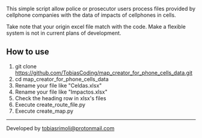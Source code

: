 This simple script allow police or prosecutor users process files provided by cellphone companies with the data of impacts of cellphones in cells.

Take note that your origin excel file match with the code. Make a flexible system is not in current plans of development.

## How to use

1. git clone https://github.com/TobiasCoding/map_creator_for_phone_cells_data.git
2. cd map_creator_for_phone_cells_data
3. Rename your file like "Celdas.xlsx"
4. Rename your file like "Impactos.xlsx"
5. Check the heading row in xlsx's files
6. Execute create_route_file.py
7. Execute create_map.py

___
Developed by tobiasrimoli@protonmail.com
